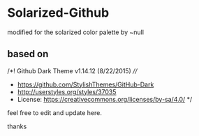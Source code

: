 # Solarized-Github

modified for the solarized color palette by ~null

## based on

 /*! Github Dark Theme v1.14.12 (8/22/2015) *//*
 * https://github.com/StylishThemes/GitHub-Dark
 * http://userstyles.org/styles/37035
 * License: https://creativecommons.org/licenses/by-sa/4.0/
 */

feel free to edit and update here.

thanks
